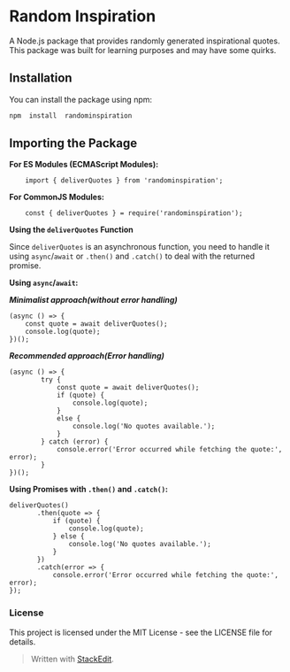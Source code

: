 
# Random Inspiration
A Node.js package that provides randomly generated inspirational quotes. This package was built for learning purposes and may have some quirks.

## Installation
You can install the package using npm:
```bash
npm  install  randominspiration
```
   
## Importing the Package
    
 **For ES Modules (ECMAScript Modules):**
``` 
    import { deliverQuotes } from 'randominspiration'; 
```   
 **For CommonJS Modules:**
```
    const { deliverQuotes } = require('randominspiration');
```    
**Using the `deliverQuotes` Function**
    
Since `deliverQuotes` is an asynchronous function, you need to handle it using `async`/`await` or `.then()` and `.catch()` to deal with the returned promise.
    
**Using `async`/`await`:**

***Minimalist approach(without error handling)***
```
(async () => { 
	const quote = await deliverQuotes();
	console.log(quote); 
})();
```
***Recommended approach(Error handling)***
```
(async () => {
        try {
            const quote = await deliverQuotes();
            if (quote) {
                console.log(quote);
            } 
            else {
                console.log('No quotes available.');
            }
        } catch (error) {
            console.error('Error occurred while fetching the quote:', error);
        }
})(); 
```    
**Using Promises with `.then()` and `.catch()`:**
 ```
deliverQuotes()
        .then(quote => {
            if (quote) {
                console.log(quote);
            } else {
                console.log('No quotes available.');
            }
        })
        .catch(error => {
            console.error('Error occurred while fetching the quote:', error);
});
```    

### License

This project is licensed under the MIT License - see the LICENSE file for details.
> Written with [StackEdit](https://stackedit.io/).